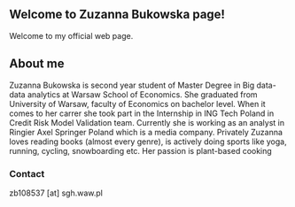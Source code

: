 ## Welcome to Zuzanna Bukowska page!

Welcome to my official web page.

## About me
Zuzanna Bukowska is second year student of Master Degree in Big data-data analytics at Warsaw School of Economics. She graduated from University of Warsaw, faculty of Economics on bachelor level. When it comes to her carrer she took part in the Internship in ING Tech Poland in Credit Risk Model Validation team. Currently she is working as an analyst in Ringier Axel Springer Poland which is a media company. 
Privately Zuzanna loves reading books (almost every genre), is actively doing sports like yoga, running, cycling, snowboarding etc. Her passion is plant-based cooking

### Contact
zb108537 [at] sgh.waw.pl
